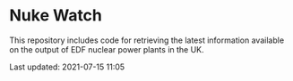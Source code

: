 # Nuke Watch

This repository includes code for retrieving the latest information available on the output of EDF nuclear power plants in the UK.

Last updated: 2021-07-15 11:05